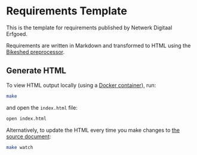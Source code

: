 # Requirements Template

This is the template for requirements published by Netwerk Digitaal Erfgoed.

Requirements are written in Markdown and transformed to HTML using the
[Bikeshed preprocessor](https://tabatkins.github.io/bikeshed/).

## Generate HTML

To view HTML output locally (using a [Docker container](https://github.com/netwerk-digitaal-erfgoed/bikeshed-docker)),
run:

```bash
make
```

and open the `index.html` file:

```bash
open index.html
```

Alternatively, to update the HTML every time you make changes to [the source document](index.bs):

```bash
make watch
```
